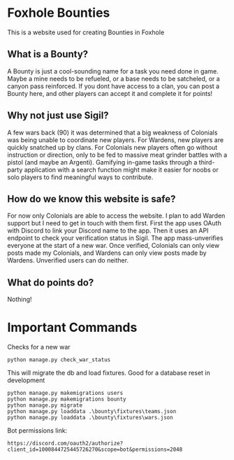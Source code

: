 
# Foxhole Bounties

This is a website used for creating Bounties in Foxhole

## What is a Bounty?

A Bounty is just a cool-sounding name for a task you need done in game. Maybe a mine needs to be refueled, or a base needs to be satcheled, or a canyon pass reinforced. If you dont have access to a clan, you can post a Bounty here, and other players can accept it and complete it for points!

## Why not just use Sigil?

A few wars back (90) it was determined that a big weakness of Colonials was being unable to coordinate new players. For Wardens, new players are quickly snatched up by clans. For Colonials new players often go without instruction or direction, only to be fed to massive meat grinder battles with a pistol (and maybe an Argenti). Gamifying in-game tasks through a third-party application with a search function might make it easier for noobs or solo players to find meaningful ways to contribute.

## How do we know this website is safe?

For now only Colonials are able to access the website. I plan to add Warden support but I need to get in touch with them first. First the app uses OAuth with Discord to link your Discord name to the app. Then it uses an API endpoint to check your verification status in Sigil. The app mass-unverifies everyone at the start of a new war. Once verified, Colonials can only view posts made my Colonials, and Wardens can only view posts made by Wardens. Unverified users can do neither.

## What do points do?

Nothing!



# Important Commands

Checks for a new war  

    python manage.py check_war_status

This will migrate the db and load fixtures. Good for a database reset in development  

    python manage.py makemigrations users  
    python manage.py makemigrations bounty  
    python manage.py migrate  
    python manage.py loaddata .\bounty\fixtures\teams.json  
    python manage.py loaddata .\bounty\fixtures\wars.json  

Bot permissions link: 

    https://discord.com/oauth2/authorize?client_id=1000844725445726270&scope=bot&permissions=2048